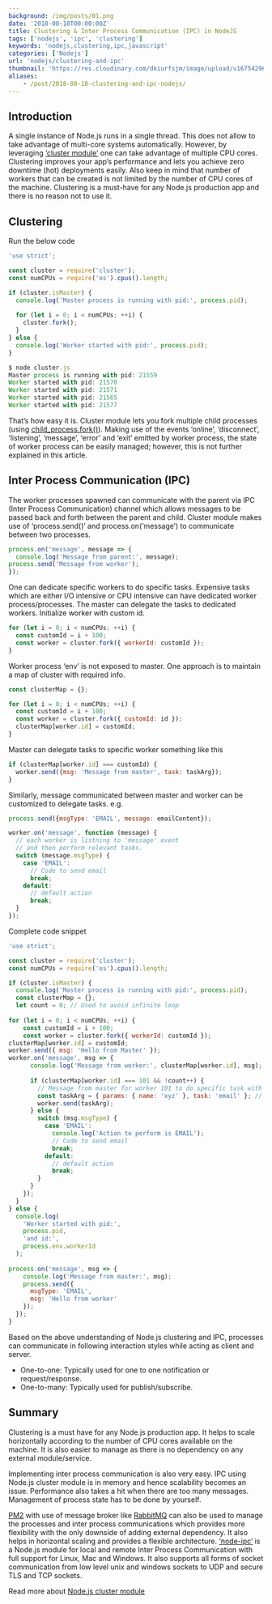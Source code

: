 ```yaml
---
background: /img/posts/01.png
date: '2018-08-18T00:00:00Z'
title: Clustering & Inter Process Communication (IPC) in NodeJS
tags: ['nodejs', 'ipc', 'clustering']
keywords: 'nodejs,clustering,ipc,javascript'
categories: ['Nodejs']
url: 'nodejs/clustering-and-ipc'
thumbnail: 'https://res.cloudinary.com/dkiurfsjm/image/upload/v1675429691/NodeJS-Dark_fzh3cd.jpg'
aliases:
    - /post/2018-08-18-clustering-and-ipc-nodejs/
---
```


## Introduction

A single instance of Node.js runs in a single thread. This does not allow to take advantage of multi-core systems automatically. However, by leveraging [‘cluster module’](https://nodejs.org/dist/latest-v10.x/docs/api/cluster.html) one can take advantage of multiple CPU cores. Clustering improves your app’s performance and lets you achieve zero downtime (hot) deployments easily. Also keep in mind that number of workers that can be created is not limited by the number of CPU cores of the machine. Clustering is a must-have for any Node.js production app and there is no reason not to use it.

## Clustering

Run the below code

```javascript
'use strict';

const cluster = require('cluster');
const numCPUs = require('os').cpus().length;

if (cluster.isMaster) {
  console.log('Master process is running with pid:', process.pid);
  
  for (let i = 0; i < numCPUs; ++i) {
    cluster.fork();
  }
} else {
  console.log('Worker started with pid:', process.pid);
}
```

```javascript
$ node cluster.js
Master process is running with pid: 21559
Worker started with pid: 21570
Worker started with pid: 21571
Worker started with pid: 21565
Worker started with pid: 21577
```

That’s how easy it is. Cluster module lets you fork multiple child processes (using [child_process.fork()](https://nodejs.org/dist/latest-v10.x/docs/api/child_process.html#child_process_child_process_fork_modulepath_args_options)). Making use of the events ‘online’, ‘disconnect’, ‘listening’, ‘message’, ‘error’ and ‘exit’ emitted by worker process, the state of worker process can be easily managed; however, this is not further explained in this article.

## Inter Process Communication (IPC)

The worker processes spawned can communicate with the parent via IPC (Inter Process Communication) channel which allows messages to be passed back and forth between the parent and child. Cluster module makes use of ‘process.send()’ and process.on(‘message’) to communicate between two processes.

```javascript
process.on('message', message => {
  console.log('Message from parent:', message);
process.send('Message from worker');
});
```

One can dedicate specific workers to do specific tasks. Expensive tasks which are either I/O intensive or CPU intensive can have dedicated worker process/processes. The master can delegate the tasks to dedicated workers. Initialize worker with custom id.

```javascript
for (let i = 0; i < numCPUs; ++i) {
  const customId = i + 100;
  const worker = cluster.fork({ workerId: customId });
}
```

Worker process ‘env’ is not exposed to master. One approach is to maintain a map of cluster with required info.

```javascript
const clusterMap = {};

for (let i = 0; i < numCPUs; ++i) {
  const customId = i + 100;
  const worker = cluster.fork({ customId: id });
  clusterMap[worker.id] = customId;
}
```

Master can delegate tasks to specific worker something like this

```javascript
if (clusterMap[worker.id] === customId) {
  worker.send({msg: 'Message from master', task: taskArg});
}
```

Similarly, message communicated between master and worker can be customized to delegate tasks. e.g.

```javascript
process.send({msgType: 'EMAIL', message: emailContent});

worker.on('message', function (message) {
  // each worker is listning to 'message' event
  // and then perform relevant tasks.
  switch (message.msgType) {
    case 'EMAIL':
      // Code to send email
      break;
    default:
      // default action
      break;
  }
});
```

Complete code snippet

```javascript
'use strict';

const cluster = require('cluster');
const numCPUs = require('os').cpus().length;

if (cluster.isMaster) {
  console.log('Master process is running with pid:', process.pid);
  const clusterMap = {};
  let count = 0; // Used to avoid infinite loop
  
for (let i = 0; i < numCPUs; ++i) {
    const customId = i + 100;
    const worker = cluster.fork({ workerId: customId });
clusterMap[worker.id] = customId;
worker.send({ msg: 'Hello from Master' });
worker.on('message', msg => {
      console.log('Message from worker:', clusterMap[worker.id], msg);
      
      if (clusterMap[worker.id] === 101 && !count++) {
        // Message from master for worker 101 to do specific task with taskArg
        const taskArg = { params: { name: 'xyz' }, task: 'email' }; // dummy arg
        worker.send(taskArg);
      } else {
        switch (msg.msgType) {
          case 'EMAIL':
            console.log('Action to perform is EMAIL');
            // Code to send email
            break;
          default:
            // default action
            break;
        }
      }
    });
  }
} else {
  console.log(
    'Worker started with pid:',
    process.pid,
    'and id:',
    process.env.workerId
  );
  
process.on('message', msg => {
    console.log('Message from master:', msg);
    process.send({
      msgType: 'EMAIL',
      msg: 'Hello from worker'
    });
  });
}
```

Based on the above understanding of Node.js clustering and IPC, processes can communicate in following interaction styles while acting as client and server.

- One-to-one: Typically used for one to one notification or request/response.
- One-to-many: Typically used for publish/subscribe.

## Summary

Clustering is a must have for any Node.js production app. It helps to scale horizontally according to the number of CPU cores available on the machine. It is also easier to manage as there is no dependency on any external module/service.

Implementing inter process communication is also very easy. IPC using Node.js cluster module is in memory and hence scalability becomes an issue. Performance also takes a hit when there are too many messages. Management of process state has to be done by yourself.

[PM2](http://pm2.keymetrics.io) with use of message broker like [RabbitMQ](https://www.rabbitmq.com) can also be used to manage the processes and inter process communications which provides more flexibility with the only downside of adding external dependency. It also helps in horizontal scaling and provides a flexible architecture.
[‘node-ipc’](http://riaevangelist.github.io/node-ipc/) is a Node.js module for local and remote Inter Process Communication with full support for Linux, Mac and Windows. It also supports all forms of socket communication from low level unix and windows sockets to UDP and secure TLS and TCP sockets.

Read more about [Node.js cluster module](https://nodejs.org/docs/latest/api/cluster.html#cluster_cluster)
